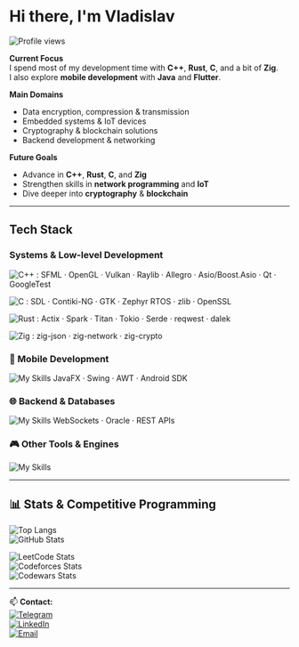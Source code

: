 # Hi there, I'm Vladislav  
![Profile views](https://komarev.com/ghpvc/?username=Andezion&label=Profile%20views&color=0e75b6&style=flat)

**Current Focus**  
I spend most of my development time with **C++**, **Rust**, **C**, and a bit of **Zig**.  
I also explore **mobile development** with **Java** and **Flutter**.

**Main Domains**  
- Data encryption, compression & transmission  
- Embedded systems & IoT devices  
- Cryptography & blockchain solutions  
- Backend development & networking  

**Future Goals**  
- Advance in **C++**, **Rust**, **C**, and **Zig**  
- Strengthen skills in **network programming** and **IoT**  
- Dive deeper into **cryptography** & **blockchain**  

---

## Tech Stack

### Systems & Low-level Development  

![C++](https://skillicons.dev/icons?i=cpp) : SFML · OpenGL · Vulkan · Raylib · Allegro · Asio/Boost.Asio · Qt · GoogleTest

![C](https://skillicons.dev/icons?i=c) : SDL · Contiki-NG · GTK · Zephyr RTOS · zlib · OpenSSL

![Rust](https://skillicons.dev/icons?i=rust) : Actix · Spark · Titan · Tokio · Serde · reqwest · dalek

![Zig](https://skillicons.dev/icons?i=zig) : zig-json · zig-network · zig-crypto 


### 📱 Mobile Development  
![My Skills](https://skillicons.dev/icons?i=java,dart,flutter,androidstudio)
JavaFX · Swing · AWT · Android SDK

### 🌐 Backend & Databases  
![My Skills](https://skillicons.dev/icons?i=spring,docker,mysql,postgresql) 
WebSockets · Oracle · REST APIs

### 🎮 Other Tools & Engines  
![My Skills](https://skillicons.dev/icons?i=godot,unreal,blender)

---

## 📊 Stats & Competitive Programming

![Top Langs](https://github-readme-stats.vercel.app/api/top-langs/?username=Andezion&layout=compact&theme=dark)  
![GitHub Stats](https://github-readme-stats.vercel.app/api?username=Andezion&show_icons=true&theme=dark)

![LeetCode Stats](https://leetcard.jacoblin.cool/Andezion?ext=activity&theme=dark)  
![Codeforces Stats](https://codeforces-readme-stats.vercel.app/api/card?username=Andezion&theme=dark)  
![Codewars Stats](https://github.r2v.ch/codewars?user=Andezion&stroke=%23BB432C)

---

📫 **Contact:**  
[![Telegram](https://img.shields.io/badge/Telegram-26A5E4?style=flat&logo=telegram&logoColor=white)](#)  
[![LinkedIn](https://img.shields.io/badge/LinkedIn-0e76a8?style=flat&logo=linkedin&logoColor=white)](#)  
[![Email](https://img.shields.io/badge/Email-D14836?style=flat&logo=gmail&logoColor=white)](#)
